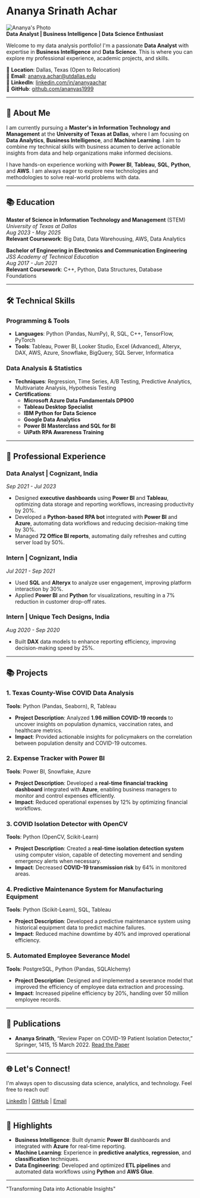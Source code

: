# Ananya Srinath Achar  
![Ananya's Photo](https://via.placeholder.com/150)  
**Data Analyst | Business Intelligence | Data Science Enthusiast**

Welcome to my data analysis portfolio! I'm a passionate **Data Analyst** with expertise in **Business Intelligence** and **Data Science**. This is where you can explore my professional experience, academic projects, and skills.  

📍 **Location**: Dallas, Texas (Open to Relocation)  
📧 **Email**: [ananya.achar@utdallas.edu](mailto:ananya.achar@utdallas.edu)  
🔗 **LinkedIn**: [linkedin.com/in/ananyaachar](https://www.linkedin.com/in/ananyaachar/)  
🔗 **GitHub**: [github.com/ananyas1999](https://github.com/ananyas1999)  

---

## 🚀 About Me

I am currently pursuing a **Master's in Information Technology and Management** at the **University of Texas at Dallas**, where I am focusing on **Data Analytics**, **Business Intelligence**, and **Machine Learning**. I aim to combine my technical skills with business acumen to derive actionable insights from data and help organizations make informed decisions.

I have hands-on experience working with **Power BI**, **Tableau**, **SQL**, **Python**, and **AWS**. I am always eager to explore new technologies and methodologies to solve real-world problems with data.

---

## 📚 Education

**Master of Science in Information Technology and Management** (STEM)  
*University of Texas at Dallas*  
_Aug 2023 - May 2025_  
**Relevant Coursework**: Big Data, Data Warehousing, AWS, Data Analytics

**Bachelor of Engineering in Electronics and Communication Engineering**  
*JSS Academy of Technical Education*  
_Aug 2017 - Jun 2021_  
**Relevant Coursework**: C++, Python, Data Structures, Database Foundations

---

## 🛠️ Technical Skills

### **Programming & Tools**
- **Languages**: Python (Pandas, NumPy), R, SQL, C++, TensorFlow, PyTorch  
- **Tools**: Tableau, Power BI, Looker Studio, Excel (Advanced), Alteryx, DAX, AWS, Azure, Snowflake, BigQuery, SQL Server, Informatica

### **Data Analysis & Statistics**
- **Techniques**: Regression, Time Series, A/B Testing, Predictive Analytics, Multivariate Analysis, Hypothesis Testing  
- **Certifications**:  
    - **Microsoft Azure Data Fundamentals DP900**  
    - **Tableau Desktop Specialist**  
    - **IBM Python for Data Science**  
    - **Google Data Analytics**  
    - **Power BI Masterclass and SQL for BI**  
    - **UiPath RPA Awareness Training**

---

## 💼 Professional Experience

### **Data Analyst | Cognizant, India**  
*Sep 2021 - Jul 2023*  
- Designed **executive dashboards** using **Power BI** and **Tableau**, optimizing data storage and reporting workflows, increasing productivity by 20%.
- Developed a **Python-based RPA bot** integrated with **Power BI** and **Azure**, automating data workflows and reducing decision-making time by 30%.
- Managed **72 Office BI reports**, automating daily refreshes and cutting server load by 50%.

### **Intern | Cognizant, India**  
*Jul 2021 - Sep 2021*  
- Used **SQL** and **Alteryx** to analyze user engagement, improving platform interaction by 30%.
- Applied **Power BI** and **Python** for visualizations, resulting in a 7% reduction in customer drop-off rates.

### **Intern | Unique Tech Designs, India**  
*Aug 2020 - Sep 2020*  
- Built **DAX** data models to enhance reporting efficiency, improving decision-making speed by 25%.

---

## 📚 Projects

### **1. Texas County-Wise COVID Data Analysis**  
**Tools**: Python (Pandas, Seaborn), R, Tableau  
- **Project Description**: Analyzed **1.96 million COVID-19 records** to uncover insights on population dynamics, vaccination rates, and healthcare metrics.
- **Impact**: Provided actionable insights for policymakers on the correlation between population density and COVID-19 outcomes.

### **2. Expense Tracker with Power BI**  
**Tools**: Power BI, Snowflake, Azure  
- **Project Description**: Developed a **real-time financial tracking dashboard** integrated with **Azure**, enabling business managers to monitor and control expenses efficiently.
- **Impact**: Reduced operational expenses by 12% by optimizing financial workflows.

### **3. COVID Isolation Detector with OpenCV**  
**Tools**: Python (OpenCV, Scikit-Learn)  
- **Project Description**: Created a **real-time isolation detection system** using computer vision, capable of detecting movement and sending emergency alerts when necessary.
- **Impact**: Decreased **COVID-19 transmission risk** by 64% in monitored areas.

### **4. Predictive Maintenance System for Manufacturing Equipment**  
**Tools**: Python (Scikit-Learn), SQL, Tableau  
- **Project Description**: Developed a predictive maintenance system using historical equipment data to predict machine failures.
- **Impact**: Reduced machine downtime by 40% and improved operational efficiency.

### **5. Automated Employee Severance Model**  
**Tools**: PostgreSQL, Python (Pandas, SQLAlchemy)  
- **Project Description**: Designed and implemented a severance model that improved the efficiency of employee data extraction and processing.
- **Impact**: Increased pipeline efficiency by 20%, handling over 50 million employee records.

---

## 📜 Publications

- **Ananya Srinath**, “Review Paper on COVID-19 Patient Isolation Detector,” Springer, 1415, 15 March 2022. [Read the Paper](https://link.springer.com)

---

## 🌐 Let's Connect!

I'm always open to discussing data science, analytics, and technology. Feel free to reach out!

[LinkedIn](https://www.linkedin.com/in/ananyaachar/) | [GitHub](https://github.com/ananyas1999) | [Email](mailto:ananya.achar@utdallas.edu)

---

## 💬 Highlights

- **Business Intelligence**: Built dynamic **Power BI** dashboards and integrated with **Azure** for real-time reporting.
- **Machine Learning**: Experience in **predictive analytics**, **regression**, and **classification** techniques.
- **Data Engineering**: Developed and optimized **ETL pipelines** and automated data workflows using **Python** and **AWS Glue**.

---

"Transforming Data into Actionable Insights"
